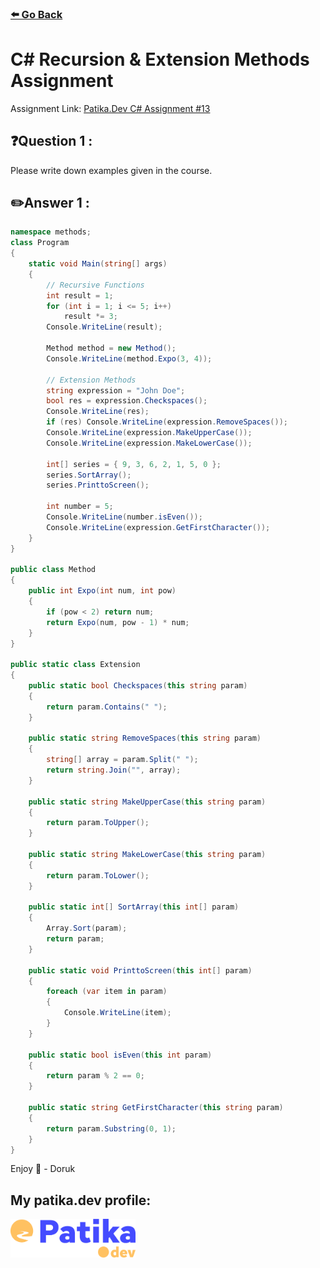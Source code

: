 ### [⬅️ Go Back](../../README.md)

# C# Recursion & Extension Methods Assignment

Assignment Link: [Patika.Dev C# Assignment #13](https://app.patika.dev/courses/csharp-101/3-extension-recursive-metotlar)

## ❓Question 1 :

Please write down examples given in the course.

## ✏️Answer 1 :

```c#
namespace methods;
class Program
{
    static void Main(string[] args)
    {
        // Recursive Functions
        int result = 1;
        for (int i = 1; i <= 5; i++)
            result *= 3;
        Console.WriteLine(result);

        Method method = new Method();
        Console.WriteLine(method.Expo(3, 4));

        // Extension Methods
        string expression = "John Doe";
        bool res = expression.Checkspaces();
        Console.WriteLine(res);
        if (res) Console.WriteLine(expression.RemoveSpaces());
        Console.WriteLine(expression.MakeUpperCase());
        Console.WriteLine(expression.MakeLowerCase());

        int[] series = { 9, 3, 6, 2, 1, 5, 0 };
        series.SortArray();
        series.PrinttoScreen();

        int number = 5;
        Console.WriteLine(number.isEven());
        Console.WriteLine(expression.GetFirstCharacter());
    }
}

public class Method
{
    public int Expo(int num, int pow)
    {
        if (pow < 2) return num;
        return Expo(num, pow - 1) * num;
    }
}

public static class Extension
{
    public static bool Checkspaces(this string param)
    {
        return param.Contains(" ");
    }

    public static string RemoveSpaces(this string param)
    {
        string[] array = param.Split(" ");
        return string.Join("", array);
    }

    public static string MakeUpperCase(this string param)
    {
        return param.ToUpper();
    }

    public static string MakeLowerCase(this string param)
    {
        return param.ToLower();
    }

    public static int[] SortArray(this int[] param)
    {
        Array.Sort(param);
        return param;
    }

    public static void PrinttoScreen(this int[] param)
    {
        foreach (var item in param)
        {
            Console.WriteLine(item);
        }
    }

    public static bool isEven(this int param)
    {
        return param % 2 == 0;
    }

    public static string GetFirstCharacter(this string param)
    {
        return param.Substring(0, 1);
    }
}
```

Enjoy 🚀 - Doruk

## My patika.dev profile:

<a href="https://app.patika.dev/kaolin"><img src="../../assets/newPatikaLogo.svg" width=200/></a>
